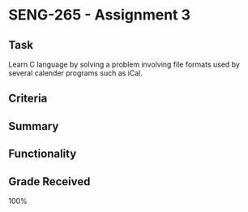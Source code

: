 # SENG-265 - Assignment 3

## Task
Learn C language by solving a problem involving file formats used by several calender programs such as iCal.

## Criteria

## Summary

## Functionality

## Grade Received
100%
